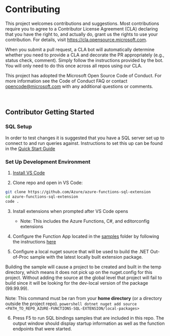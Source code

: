 # Contributing

This project welcomes contributions and suggestions. Most contributions require you to agree to a Contributor License Agreement (CLA) declaring that you have the right to, and actually do, grant us the rights to use your contribution. For details, visit https://cla.opensource.microsoft.com.

When you submit a pull request, a CLA bot will automatically determine whether you need to provide a CLA and decorate the PR appropriately (e.g., status check, comment). Simply follow the instructions provided by the bot. You will only need to do this once across all repos using our CLA.

This project has adopted the Microsoft Open Source Code of Conduct. For more information see the Code of Conduct FAQ or contact opencode@microsoft.com with any additional questions or comments.

<br>

## Contributor Getting Started

### SQL Setup

In order to test changes it is suggested that you have a SQL server set up to connect to and run queries against. Instructions to set this up can be found in the [Quick Start Guide](./docs/GeneralSetup.md)

### Set Up Development Environment

1. [Install VS Code](https://code.visualstudio.com/Download)

2. Clone repo and open in VS Code:

```bash
git clone https://github.com/Azure/azure-functions-sql-extension
cd azure-functions-sql-extension
code .
```
3. Install extensions when prompted after VS Code opens
   - Note: This includes the Azure Functions, C#, and editorconfig extensions

4. Configure the Function App located in the [samples](./samples) folder by following the instructions [here](./docs/GeneralSetup.md#configure-function-app)

5. Configure a local nuget source that will be used to build the .NET Out-of-Proc sample with the latest locally built extension package.

Building the sample will cause a project to be created and built in the temp directory, which means it does not pick up on the nuget.config for this project. Without adding the source at the global level that project will fail to build since it will be looking for the dev-local version of the package (99.99.99).

Note: This command must be ran from your **home directory** (or a directory outside the project repo).
    ```powershell
    dotnet nuget add source <PATH_TO_REPO_AZURE-FUNCTIONS-SQL-EXTENSION/local-packages>
    ```

6. Press F5 to run SQL bindings samples that are included in this repo. The output window should display startup information as well as the function endpoints that were started.